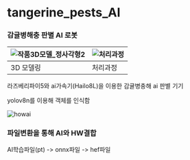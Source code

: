 # tangerine_pests_AI
### 감귤병해충 판별 AI 로봇

![작품3D모델_정사각형2](https://github.com/user-attachments/assets/561bceac-5aa4-4ca8-92ed-3836c5d8cd89) | ![처리과정](https://github.com/user-attachments/assets/4103ab83-3d87-4683-a295-9508ccc65937)
---|---|
3D 모델링 | 처리과정

라즈베리파이5와 ai가속기(Hailo8L)을 이용한 감귤병충해 ai 판별 기기

yolov8n를 이용해 객체를 인식함
<br />

![howai](https://github.com/user-attachments/assets/9f780004-55ea-4822-b853-405b9c2199ed)



### 파일변환을 통해 AI와 HW결합

  AI학습파일(pt) -> onnx파일 -> hef파일 

